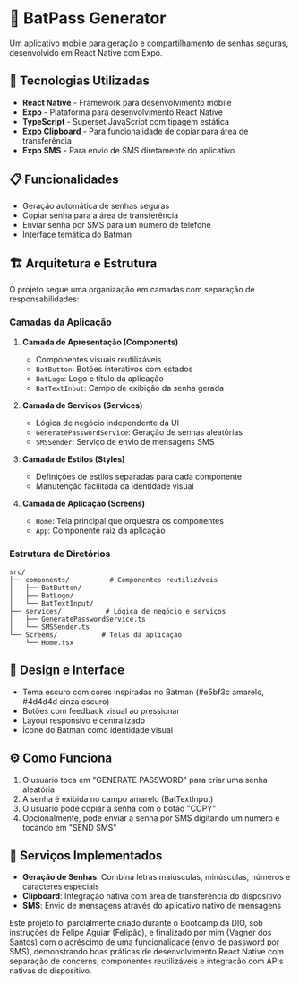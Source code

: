 # 🦇 BatPass Generator

Um aplicativo mobile para geração e compartilhamento de senhas seguras, desenvolvido em React Native com Expo.

## 🚀 Tecnologias Utilizadas

- **React Native** - Framework para desenvolvimento mobile
- **Expo** - Plataforma para desenvolvimento React Native
- **TypeScript** - Superset JavaScript com tipagem estática
- **Expo Clipboard** - Para funcionalidade de copiar para área de transferência
- **Expo SMS** - Para envio de SMS diretamente do aplicativo

## 📋 Funcionalidades

- Geração automática de senhas seguras
- Copiar senha para a área de transferência
- Enviar senha por SMS para um número de telefone
- Interface temática do Batman

## 🏗️ Arquitetura e Estrutura

O projeto segue uma organização em camadas com separação de responsabilidades:

### Camadas da Aplicação

1. **Camada de Apresentação (Components)**
   - Componentes visuais reutilizáveis
   - `BatButton`: Botões interativos com estados
   - `BatLogo`: Logo e título da aplicação
   - `BatTextInput`: Campo de exibição da senha gerada

2. **Camada de Serviços (Services)**
   - Lógica de negócio independente da UI
   - `GeneratePasswordService`: Geração de senhas aleatórias
   - `SMSSender`: Serviço de envio de mensagens SMS

3. **Camada de Estilos (Styles)**
   - Definições de estilos separadas para cada componente
   - Manutenção facilitada da identidade visual

4. **Camada de Aplicação (Screens)**
   - `Home`: Tela principal que orquestra os componentes
   - `App`: Componente raiz da aplicação

### Estrutura de Diretórios

```
src/
├── components/          # Componentes reutilizáveis
│   ├── BatButton/
│   ├── BatLogo/
│   └── BatTextInput/
├── services/           # Lógica de negócio e serviços
│   ├── GeneratePasswordService.ts
│   └── SMSSender.ts
└── Screems/           # Telas da aplicação
    └── Home.tsx
```

## 🎨 Design e Interface

- Tema escuro com cores inspiradas no Batman (#e5bf3c amarelo, #4d4d4d cinza escuro)
- Botões com feedback visual ao pressionar
- Layout responsivo e centralizado
- Ícone do Batman como identidade visual

## ⚙️ Como Funciona

1. O usuário toca em "GENERATE PASSWORD" para criar uma senha aleatória
2. A senha é exibida no campo amarelo (BatTextInput)
3. O usuário pode copiar a senha com o botão "COPY"
4. Opcionalmente, pode enviar a senha por SMS digitando um número e tocando em "SEND SMS"

## 🔧 Serviços Implementados

- **Geração de Senhas**: Combina letras maiúsculas, minúsculas, números e caracteres especiais
- **Clipboard**: Integração nativa com área de transferência do dispositivo
- **SMS**: Envio de mensagens através do aplicativo nativo de mensagens

Este projeto foi parcialmente criado durante o Bootcamp da DIO, sob instruções de Felipe Aguiar (Felipão), e finalizado por mim (Vagner dos Santos) com o acréscimo de uma funcionalidade (envio de password por SMS), demonstrando boas práticas de desenvolvimento React Native com separação de concerns, componentes reutilizáveis e integração com APIs nativas do dispositivo. 